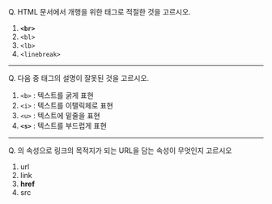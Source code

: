Q. HTML 문서에서 개행을 위한 태그로 적절한 것을 고르시오.

1. **```<br>```**
2. ```<bl>```
3. ```<lb>```
4. ```<linebreak>```

---

Q. 다음 중 태그의 설명이 잘못된 것을 고르시오.

1. ```<b>``` : 텍스트를 굵게 표현
2. ```<i>``` : 텍스트를 이탤릭체로 표현
3. ```<u>``` : 텍스트에 밑줄을 표현
4. **```<s>```** : 텍스트를 부드럽게 표현

---

Q. <a>의 속성으로 링크의 목적지가 되는 URL을 담는 속성이 무엇인지 고르시오

1. url
2. link
3. **href**
4. src